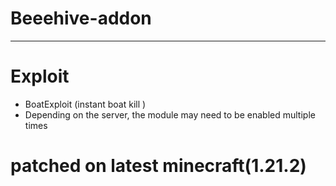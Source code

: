 # Beeehive-addon
----------------
# Exploit
- BoatExploit (instant boat kill )
- Depending on the server, the module may need to be enabled multiple times
# patched on latest minecraft(1.21.2)

